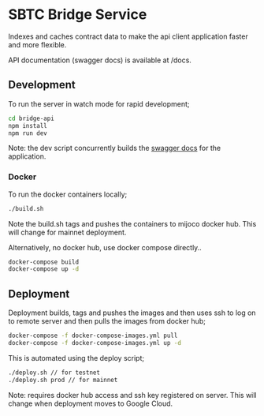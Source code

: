 # SBTC Bridge Service

Indexes and caches contract data to make the api client application faster
and more flexible.

API documentation (swagger docs) is available at /docs.

## Development

To run the server in watch mode for rapid development;

```bash
cd bridge-api
npm install
npm run dev
```

Note: the dev script concurrently builds the [swagger docs](http://localhost:3010/docs) for
the application.

### Docker

To run the docker containers locally;

```bash
./build.sh
```

Note the build.sh tags and pushes the containers to mijoco docker hub. This will change for mainnet
deployment.

Alternatively, no docker hub, use docker compose directly..

```bash
docker-compose build
docker-compose up -d
```

## Deployment

Deployment builds, tags and pushes the images and then uses ssh to log on to remote server
and then pulls the images from docker hub;

```bash
docker-compose -f docker-compose-images.yml pull
docker-compose -f docker-compose-images.yml up -d
```

This is automated using the deploy script;

```bash
./deploy.sh // for testnet
./deploy.sh prod // for mainnet
```

Note: requires docker hub access and ssh key registered on server. This will change when deployment
moves to Google Cloud.
